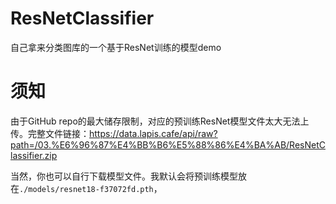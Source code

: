 # ResNetClassifier
自己拿来分类图库的一个基于ResNet训练的模型demo

# 须知
由于GitHub repo的最大储存限制，对应的预训练ResNet模型文件太大无法上传。完整文件链接：https://data.lapis.cafe/api/raw?path=/03.%E6%96%87%E4%BB%B6%E5%88%86%E4%BA%AB/ResNetClassifier.zip

当然，你也可以自行下载模型文件。我默认会将预训练模型放在`./models/resnet18-f37072fd.pth`，